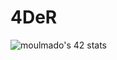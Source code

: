 # 4DeR

<!-- ![42 Profile Card](https://1337-readme.vercel.app/api/profile?cursus=42cursus&dark=true&login=moulmado) -->
<!-- ![moulmado's 42 stats](https://badge42.herokuapp.com/api/stats/moulmado?darkmode=true&cursus=42cursus) -->

![moulmado's 42 stats](https://badge42.herokuapp.com/api/stats/moulmado)
